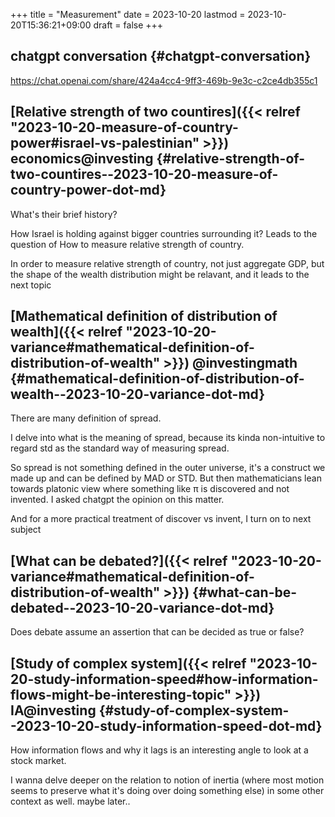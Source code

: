 +++
title = "Measurement"
date = 2023-10-20
lastmod = 2023-10-20T15:36:21+09:00
draft = false
+++

## chatgpt conversation {#chatgpt-conversation}

<https://chat.openai.com/share/424a4cc4-9ff3-469b-9e3c-c2ce4db355c1>


## [Relative strength of two countires]({{< relref "2023-10-20-measure-of-country-power#israel-vs-palestinian" >}}) <span class="tag"><span class="economics">economics</span><span class="_investing">@investing</span></span> {#relative-strength-of-two-countires--2023-10-20-measure-of-country-power-dot-md}

What's their brief history?

How Israel is holding against bigger countries surrounding it?
Leads to the question of How to measure relative strength of country.

In order to measure relative strength of country, not just aggregate GDP, but the shape of the wealth distribution might be relavant, and it leads to the next topic


## [Mathematical definition of distribution of wealth]({{< relref "2023-10-20-variance#mathematical-definition-of-distribution-of-wealth" >}}) <span class="tag"><span class="_investing">@investing</span><span class="math">math</span></span> {#mathematical-definition-of-distribution-of-wealth--2023-10-20-variance-dot-md}

There are many definition of spread.

I delve into what is the meaning of spread, because its kinda non-intuitive to regard std as the standard way of measuring spread.

So spread is not something defined in the outer universe, it's a construct we made up and can be defined by MAD or STD.
But then mathematicians lean towards platonic view where something like &pi; is discovered and not invented.
I asked chatgpt the opinion on this matter.

And for a more practical treatment of discover vs invent, I turn on to next subject


## [What can be debated?]({{< relref "2023-10-20-variance#mathematical-definition-of-distribution-of-wealth" >}}) {#what-can-be-debated--2023-10-20-variance-dot-md}

Does debate assume an assertion that can be decided as true or false?


## [Study of complex system]({{< relref "2023-10-20-study-information-speed#how-information-flows-might-be-interesting-topic" >}}) <span class="tag"><span class="IA">IA</span><span class="_investing">@investing</span></span> {#study-of-complex-system--2023-10-20-study-information-speed-dot-md}

How information flows and why it lags is an interesting angle to look at a stock market.

I wanna delve deeper on the relation to notion of inertia (where most motion seems to preserve what it's doing over doing something else) in some other context as well. maybe later..
